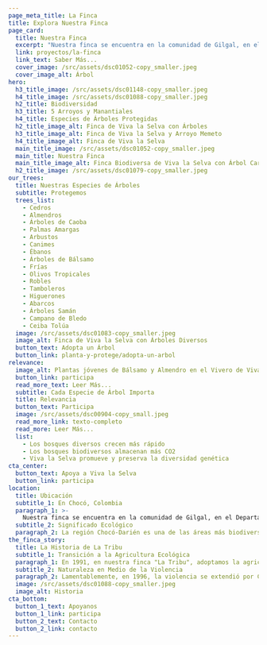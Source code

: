 ```yaml
---
page_meta_title: La Finca
title: Explora Nuestra Finca
page_card:
  title: Nuestra Finca
  excerpt: "Nuestra finca se encuentra en la comunidad de Gilgal, en el Departamento de Chocó, Colombia."
  link: proyectos/la-finca
  link_text: Saber Más...
  cover_image: /src/assets/dsc01052-copy_smaller.jpeg
  cover_image_alt: Árbol
hero:
  h3_title_image: /src/assets/dsc01148-copy_smaller.jpeg
  h4_title_image: /src/assets/dsc01088-copy_smaller.jpeg
  h2_title: Biodiversidad
  h3_title: 5 Arroyos y Manantiales
  h4_title: Especies de Árboles Protegidas
  h2_title_image_alt: Finca de Viva la Selva con Árboles
  h3_title_image_alt: Finca de Viva la Selva y Arroyo Memeto
  h4_title_image_alt: Finca de Viva la Selva
  main_title_image: /src/assets/dsc01052-copy_smaller.jpeg
  main_title: Nuestra Finca
  main_title_image_alt: Finca Biodiversa de Viva la Selva con Árbol Caracolí
  h2_title_image: /src/assets/dsc01079-copy_smaller.jpeg
our_trees:
  title: Nuestras Especies de Árboles
  subtitle: Protegemos
  trees_list:
    - Cedros
    - Almendros
    - Árboles de Caoba
    - Palmas Amargas
    - Arbustos
    - Canimes
    - Ébanos
    - Árboles de Bálsamo
    - Frías
    - Olivos Tropicales
    - Robles
    - Tamboleros
    - Higuerones
    - Abarcos
    - Árboles Samán
    - Campano de Bledo
    - Ceiba Tolúa
  image: /src/assets/dsc01083-copy_smaller.jpeg
  image_alt: Finca de Viva la Selva con Árboles Diversos
  button_text: Adopta un Árbol
  button_link: planta-y-protege/adopta-un-arbol
relevance:
  image_alt: Plantas jóvenes de Bálsamo y Almendro en el Vivero de Viva la Selva
  button_link: participa
  read_more_text: Leer Más...
  subtitle: Cada Especie de Árbol Importa
  title: Relevancia
  button_text: Participa
  image: /src/assets/dsc00904-copy_small.jpeg
  read_more_link: texto-completo
  read_more: Leer Más...
  list:
    - Los bosques diversos crecen más rápido
    - Los bosques biodiversos almacenan más CO2
    - Viva la Selva promueve y preserva la diversidad genética
cta_center:
  button_text: Apoya a Viva la Selva
  button_link: participa
location:
  title: Ubicación
  subtitle_1: En Chocó, Colombia
  paragraph_1: >-
    Nuestra finca se encuentra en la comunidad de Gilgal, en el Departamento de Chocó, Colombia. Está rodeada de agua y montañas, con la cadena montañosa del Darién al oeste, la costa caribeña al noreste y el río Atrato al sureste.
  subtitle_2: Significado Ecológico
  paragraph_2: La región Chocó-Darién es una de las áreas más biodiversas del mundo, parte del punto caliente de biodiversidad Tumbes-Chocó-Magdalena, que se extiende desde Panamá hasta Perú. [**Leer Más...**](./texto-completo#region-significado)
the_finca_story:
  title: La Historia de La Tribu
  subtitle_1: Transición a la Agricultura Ecológica
  paragraph_1: En 1991, en nuestra finca "La Tribu", adoptamos la agricultura ecológica, regenerando el suelo y produciendo la mayor parte de nuestra comida sin químicos, haciendo que la agricultura sea más sencilla que los métodos tradicionales.
  subtitle_2: Naturaleza en Medio de la Violencia
  paragraph_2: Lamentablemente, en 1996, la violencia se extendió por Chocó-Darién, afectando nuestra finca. [**Leer Más...**](./texto-completo#historia-2)
  image: /src/assets/dsc01088-copy_smaller.jpeg
  image_alt: Historia
cta_bottom:
  button_1_text: Apoyanos
  button_1_link: participa
  button_2_text: Contacto
  button_2_link: contacto
---
```

